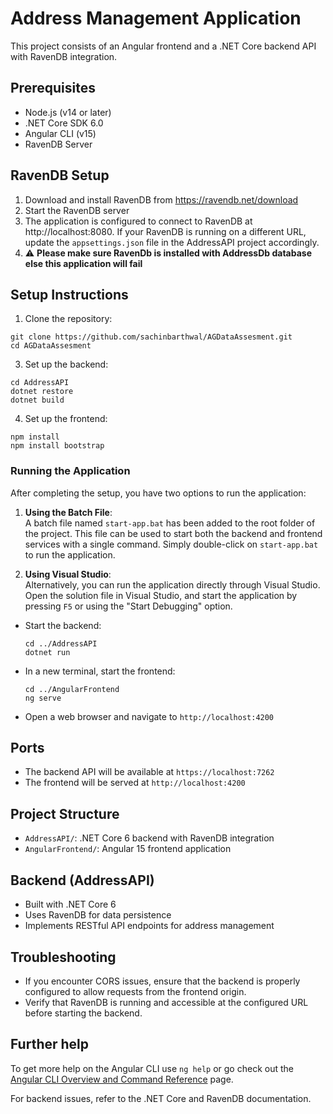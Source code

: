 # Address Management Application

This project consists of an Angular frontend and a .NET Core backend API with RavenDB integration.

## Prerequisites

- Node.js (v14 or later)
- .NET Core SDK 6.0
- Angular CLI (v15)
- RavenDB Server

## RavenDB Setup

1. Download and install RavenDB from https://ravendb.net/download
2. Start the RavenDB server
3. The application is configured to connect to RavenDB at http://localhost:8080. If your RavenDB is running on a different URL, update the `appsettings.json` file in the AddressAPI project accordingly.
4. :warning: **Please make sure RavenDb is installed with AddressDb database else this application will fail**



## Setup Instructions

1. Clone the repository:
 ```
git clone https://github.com/sachinbarthwal/AGDataAssesment.git
cd AGDataAssesment
```
3. Set up the backend:
 ```
cd AddressAPI
dotnet restore
dotnet build
 ```

4. Set up the frontend:
 ```cd ../AngularFrontend
npm install
npm install bootstrap
```

### Running the Application

After completing the setup, you have two options to run the application:

1. **Using the Batch File**:  
   A batch file named `start-app.bat` has been added to the root folder of the project. This file can be used to start both the backend and frontend services with a single command. Simply double-click on `start-app.bat` to run the application.

2. **Using Visual Studio**:  
   Alternatively, you can run the application directly through Visual Studio. Open the solution file in Visual Studio, and start the application by pressing `F5` or using the "Start Debugging" option.

- Start the backend:
  ```
  cd ../AddressAPI
  dotnet run
  ```
- In a new terminal, start the frontend:
  ```
  cd ../AngularFrontend
  ng serve
  ```

- Open a web browser and navigate to `http://localhost:4200`

## Ports

- The backend API will be available at `https://localhost:7262`
- The frontend will be served at `http://localhost:4200`

## Project Structure

- `AddressAPI/`: .NET Core 6 backend with RavenDB integration
- `AngularFrontend/`: Angular 15 frontend application

## Backend (AddressAPI)

- Built with .NET Core 6
- Uses RavenDB for data persistence
- Implements RESTful API endpoints for address management

## Troubleshooting

- If you encounter CORS issues, ensure that the backend is properly configured to allow requests from the frontend origin.
- Verify that RavenDB is running and accessible at the configured URL before starting the backend.

## Further help

To get more help on the Angular CLI use `ng help` or go check out the [Angular CLI Overview and Command Reference](https://angular.io/cli) page.

For backend issues, refer to the .NET Core and RavenDB documentation.
